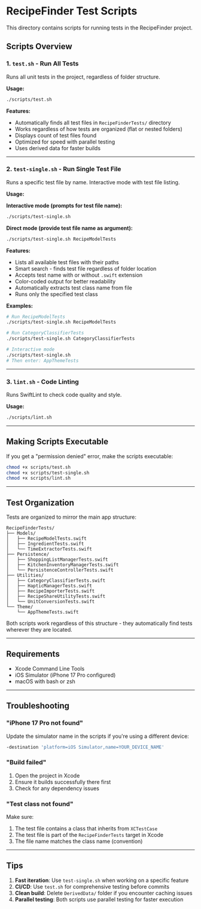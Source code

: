 # RecipeFinder Test Scripts

This directory contains scripts for running tests in the RecipeFinder project.

## Scripts Overview

### 1. `test.sh` - Run All Tests
Runs all unit tests in the project, regardless of folder structure.

**Usage:**
```bash
./scripts/test.sh
```

**Features:**
- Automatically finds all test files in `RecipeFinderTests/` directory
- Works regardless of how tests are organized (flat or nested folders)
- Displays count of test files found
- Optimized for speed with parallel testing
- Uses derived data for faster builds

---

### 2. `test-single.sh` - Run Single Test File
Runs a specific test file by name. Interactive mode with test file listing.

**Usage:**

**Interactive mode (prompts for test file name):**
```bash
./scripts/test-single.sh
```

**Direct mode (provide test file name as argument):**
```bash
./scripts/test-single.sh RecipeModelTests
```

**Features:**
- Lists all available test files with their paths
- Smart search - finds test file regardless of folder location
- Accepts test name with or without `.swift` extension
- Color-coded output for better readability
- Automatically extracts test class name from file
- Runs only the specified test class

**Examples:**
```bash
# Run RecipeModelTests
./scripts/test-single.sh RecipeModelTests

# Run CategoryClassifierTests
./scripts/test-single.sh CategoryClassifierTests

# Interactive mode
./scripts/test-single.sh
# Then enter: AppThemeTests
```

---

### 3. `lint.sh` - Code Linting
Runs SwiftLint to check code quality and style.

**Usage:**
```bash
./scripts/lint.sh
```

---

## Making Scripts Executable

If you get a "permission denied" error, make the scripts executable:

```bash
chmod +x scripts/test.sh
chmod +x scripts/test-single.sh
chmod +x scripts/lint.sh
```

---

## Test Organization

Tests are organized to mirror the main app structure:

```
RecipeFinderTests/
├── Models/
│   ├── RecipeModelTests.swift
│   ├── IngredientTests.swift
│   └── TimeExtractorTests.swift
├── Persistence/
│   ├── ShoppingListManagerTests.swift
│   ├── KitchenInventoryManagerTests.swift
│   └── PersistenceControllerTests.swift
├── Utilities/
│   ├── CategoryClassifierTests.swift
│   ├── HapticManagerTests.swift
│   ├── RecipeImporterTests.swift
│   ├── RecipeShareUtilityTests.swift
│   └── UnitConversionTests.swift
└── Theme/
    └── AppThemeTests.swift
```

Both scripts work regardless of this structure - they automatically find tests wherever they are located.

---

## Requirements

- Xcode Command Line Tools
- iOS Simulator (iPhone 17 Pro configured)
- macOS with bash or zsh

---

## Troubleshooting

### "iPhone 17 Pro not found"
Update the simulator name in the scripts if you're using a different device:
```bash
-destination 'platform=iOS Simulator,name=YOUR_DEVICE_NAME'
```

### "Build failed"
1. Open the project in Xcode
2. Ensure it builds successfully there first
3. Check for any dependency issues

### "Test class not found"
Make sure:
1. The test file contains a class that inherits from `XCTestCase`
2. The test file is part of the `RecipeFinderTests` target in Xcode
3. The file name matches the class name (convention)

---

## Tips

1. **Fast iteration**: Use `test-single.sh` when working on a specific feature
2. **CI/CD**: Use `test.sh` for comprehensive testing before commits
3. **Clean build**: Delete `DerivedData/` folder if you encounter caching issues
4. **Parallel testing**: Both scripts use parallel testing for faster execution
